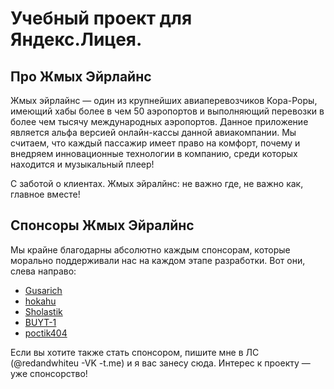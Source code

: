 # Учебный проект для Яндекс.Лицея.

## Про Жмых Эйрлайнс

Жмых эйрлайнс — один из крупнейших авиаперевозчиков Кора-Роры, имеющий хабы более в чем 50 аэропортов и выполняющий перевозки в более чем тысячу международных аэропортов. Данное приложение является альфа версией онлайн-кассы данной авиакомпании. Мы считаем, что каждый пассажир имеет право на комфорт, почему и внедряем инновационные технологии в компанию, среди которых находится и музыкальный плеер!

С заботой о клиентах. Жмых эйралйнс: не важно где, не важно как, главное вместе!

## Спонсоры Жмых Эйралйнс

Мы крайне благодарны абсолютно каждым спонсорам, которые морально поддерживали нас на каждом этапе разработки. Вот они, слева направо:
- [Gusarich](https://github.com/Gusarich)
- [hokahu](https://github.com/hokahu)
- [Sholastik](https://github.com/Sholastik)
- [BUYT-1](https://github.com/BUYT-1)
- [poctik404](https://vk.com/poctik404)

Если вы хотите также стать спонсором, пишите мне в ЛС (@redandwhiteu -VK -t.me) и я вас занесу сюда. 
Интерес к проекту — уже спонсорство!
